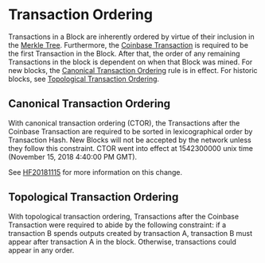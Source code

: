 # Transaction Ordering

Transactions in a Block are inherently ordered by virtue of their inclusion in the [Merkle Tree](/protocol/blockchain/block/merkle-tree).
Furthermore, the [Coinbase Transaction](/protocol/blockchain/block#coinbase-transaction) is required to be the first Transaction in the Block.
After that, the order of any remaining Transactions in the block is dependent on when that Block was mined.  For new blocks, the [Canonical Transaction Ordering](#canonical-transaction-ordering) rule is in effect.
For historic blocks, see [Topological Transaction Ordering](#legacy-transaction-ordering).

## Canonical Transaction Ordering

With canonical transaction ordering (CTOR), the Transactions after the Coinbase Transaction are required to be sorted in lexicographical order by Transaction Hash.
New Blocks will not be accepted by the network unless they follow this constraint.
CTOR went into effect at 1542300000 unix time (November 15, 2018 4:40:00 PM GMT).

See [HF20181115](/protocol/forks/HF20181115) for more information on this change.

## Topological Transaction Ordering

With topological transaction ordering, Transactions after the Coinbase Transaction were required to abide by the following constraint: if a transaction B spends outputs created by transaction A, transaction B must appear after transaction A in the block.
Otherwise, transactions could appear in any order.